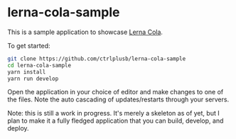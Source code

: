 # lerna-cola-sample

This is a sample application to showcase [Lerna Cola](https://github.com/ctrlplusb/lerna-cola).

To get started:

```bash
git clone https://github.com/ctrlplusb/lerna-cola-sample
cd lerna-cola-sample
yarn install
yarn run develop
```

Open the application in your choice of editor and make changes to one of the files. Note the auto cascading of updates/restarts through your servers.

Note: this is still a work in progress. It's merely a skeleton as of yet, but I plan to make it a fully fledged application that you can build, develop, and deploy.
